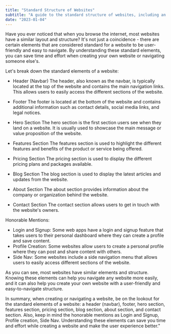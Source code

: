 ```yaml
---
title: "Standard Structure of Websites"
subtitle: "A guide to the standard structure of websites, including an overview of the key elements and best practices for creating a user-friendly and effective website design."
date: "2023-01-04"
---
```


Have you ever noticed that when you browse the internet, most websites have a similar layout and structure? It's not just a coincidence - there are certain elements that are considered standard for a website to be user-friendly and easy to navigate. By understanding these standard elements, you can save time and effort when creating your own website or navigating someone else's.

Let's break down the standard elements of a website:

- Header (Navbar)
The header, also known as the navbar, is typically located at the top of the website and contains the main navigation links. This allows users to easily access the different sections of the website.
 

- Footer
The footer is located at the bottom of the website and contains additional information such as contact details, social media links, and legal notices.
 

- Hero Section
The hero section is the first section users see when they land on a website. It is usually used to showcase the main message or value proposition of the website.
 

- Features Section
The features section is used to highlight the different features and benefits of the product or service being offered.


- Pricing Section
The pricing section is used to display the different pricing plans and packages available.


- Blog Section
The blog section is used to display the latest articles and updates from the website.


- About Section
The about section provides information about the company or organization behind the website.


- Contact Section
The contact section allows users to get in touch with the website's owners.


Honorable Mentions:

- Login and Signup: Some web apps have a login and signup feature that takes users to their personal dashboard where they can create a profile and save content.
- Profile Creation: Some websites allow users to create a personal profile where they can post and share content with others.
- Side Nav: Some websites include a side navigation menu that allows users to easily access different sections of the website.

As you can see, most websites have similar elements and structure. Knowing these elements can help you navigate any website more easily, and it can also help you create your own website with a user-friendly and easy-to-navigate structure.

In summary, when creating or navigating a website, be on the lookout for the standard elements of a website: a header (navbar), footer, hero section, features section, pricing section, blog section, about section, and contact section. Also, keep in mind the honorable mentions as Login and Signup, Profile creation, Side Nav. Understanding these elements can save you time and effort while creating a website and make the user experience better."